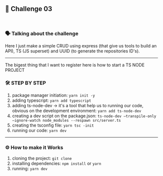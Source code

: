 🧩 Challenge 03 
<br/>
---

<br/>

### 🗣 Talking about the challenge
Here I just make a simple CRUD using express (that give us tools to build an API), TS (JS superset) and UUID (to generate the repositories ID's).

---

The bigest thing that I want to register here is how to start a TS NODE PROJECT

### 🛠 STEP BY STEP 

1. package manager initiation:
`yarn init -y`
2. adding typescript:
`yarn add typescript`
3. adding ts-node-dev -> it's a tool that help us to running our code, obvious on the development environment:
`yarn add ts-node-dev`
4. creating a dev script on the package.json:
`ts-node-dev —transpile-only —ignore-watch node_modules --respawn src/server.ts`
5. creating the tsconfig file:
`yarn tsc -init`
6. running our code:
`yarn dev`
---


###  ⚙ How to make it Works

1. cloning the project: `git clone`
2. installing dependencies: `npm install` or `yarn`
3. running: `yarn dev`

